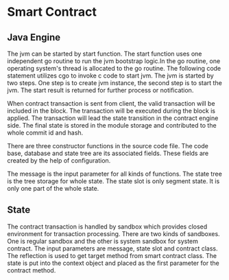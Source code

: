 # Smart Contract

## Java Engine

The jvm can be started by start function. The start function uses one independent go routine to run the jvm bootstrap logic.In the go routine, one operating system's thread is allocated to the go routine. The following code statement utilizes cgo to invoke c code to start jvm. The jvm is started by two steps. One step is to create jvm instance, the second step is to start the jvm. The start result is returned for further process or notification. 

When contract transaction is sent from client, the valid transaction will be included in the block. The transaction will be executed during the block is applied. The transaction will lead the state transition in the contract engine side. The final state is stored in the module storage and contributed to the whole commit id and hash.

There are three constructor functions in the source code file. The code base, database and state tree are its associated fields. These fields are created by the help of configuration.

The message is the input parameter for all kinds of functions. The state tree is the tree storage for whole state. The state slot is only segment state. It is only one part of the whole state.

## State

The contract transaction is handled by sandbox which provides closed environment for transaction processing. There are two kinds of sandboxes. One is regular sandbox and the other is system sandbox for system contract. The input parameters are message, state slot and contract class. The reflection is used to get target method from smart contract class. The state is put into the context object and placed as the first parameter for the contract method.

